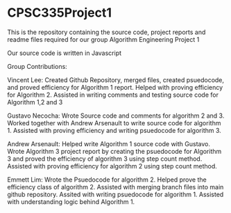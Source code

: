# CPSC335Project1
This is the repository containing the source code, project reports and readme files required for our group Algorithm Engineering Project 1

Our source code is written in Javascript


Group Contributions:

Vincent Lee: Created Github Repository, merged files, created psuedocode, and proved efficiency for Algorithm 1 report. Helped with proving efficiency for Algorithm 2. Assisted in writing comments and testing source code for Algorithm 1,2 and 3

Gustavo Necocha: 
Wrote Source code and comments for algorithm 2 and 3. Worked together with Andrew Arsenault to write source code for algorithm 1. Assisted with proving efficiency and writing psuedocode for algorithm 3.

Andrew Arsenault:
Helped write Algorithm 1 source code with Gustavo. Wrote Algorithm 3 project report by creating the psuedocode for Algorithm 3 and proved the efficiency of algorithm 3 using step count method. Assisted with proving efficiency for algorithm 2 using step count method.

Emmett Lim: Wrote the Psuedocode for algorithm 2. Helped prove the efficiency class of algorithm 2. Assisted with merging branch files into main github repository. Assited with writing psuedocode for algorithm 1. Assisted with understanding logic behind Algorithm 1.
